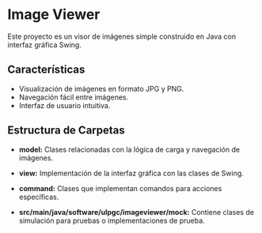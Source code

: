 # Image Viewer
Este proyecto es un visor de imágenes simple construido en Java con interfaz gráfica Swing.

## Características

- Visualización de imágenes en formato JPG y PNG.
- Navegación fácil entre imágenes.
- Interfaz de usuario intuitiva.

## Estructura de Carpetas

  - **model:** Clases relacionadas con la lógica de carga y navegación de imágenes.
  - **view:** Implementación de la interfaz gráfica con las clases de Swing.
  - **command:** Clases que implementan comandos para acciones específicas.

- **src/main/java/software/ulpgc/imageviewer/mock:** Contiene clases de simulación para pruebas o implementaciones de prueba.
